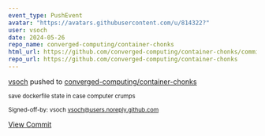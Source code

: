 ```yaml
---
event_type: PushEvent
avatar: "https://avatars.githubusercontent.com/u/814322?"
user: vsoch
date: 2024-05-26
repo_name: converged-computing/container-chonks
html_url: https://github.com/converged-computing/container-chonks/commit/25d511229db96c6e0b9c2bd335bf62a81f35c548
repo_url: https://github.com/converged-computing/container-chonks
---
```


<a href='https://github.com/vsoch' target='_blank'>vsoch</a> pushed to <a href='https://github.com/converged-computing/container-chonks' target='_blank'>converged-computing/container-chonks</a>

<small>save dockerfile state in case computer crumps

Signed-off-by: vsoch <vsoch@users.noreply.github.com></small>

<a href='https://github.com/converged-computing/container-chonks/commit/25d511229db96c6e0b9c2bd335bf62a81f35c548' target='_blank'>View Commit</a>